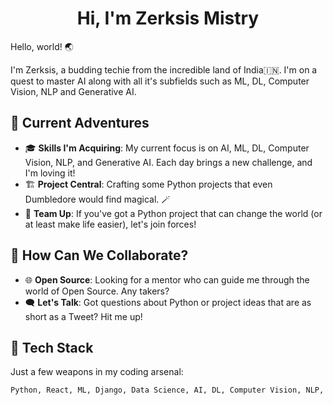 



# <h1 align="center"> Hi, I'm Zerksis Mistry </h>


Hello, world! 🌏 

I'm Zerksis, a budding techie from the incredible land of India🇮🇳. I'm on a quest to master AI along with all it's subfields such as ML, DL, Computer Vision, NLP and Generative AI.

## 🌟 Current Adventures

- 🎓 **Skills I'm Acquiring**: My current focus is on AI, ML, DL, Computer Vision, NLP, and Generative AI. Each day brings a new challenge, and I'm loving it!
- 🏗 **Project Central**: Crafting some Python projects that even Dumbledore would find magical. 🪄
- 🤝 **Team Up**: If you've got a Python project that can change the world (or at least make life easier), let's join forces!

## 🤔 How Can We Collaborate?

- 🌐 **Open Source**: Looking for a mentor who can guide me through the world of Open Source. Any takers?
- 🗨 **Let's Talk**: Got questions about Python or project ideas that are as short as a Tweet? Hit me up!

## 🧰 Tech Stack

Just a few weapons in my coding arsenal:

```bash
Python, React, ML, Django, Data Science, AI, DL, Computer Vision, NLP, Generative AI

